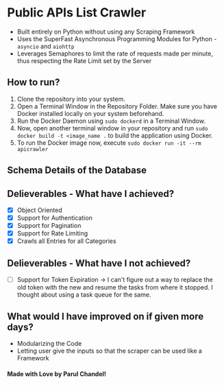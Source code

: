 # Public APIs List Crawler

* Built entirely on Python without using any Scraping Framework
* Uses the SuperFast Asynchronous Programming Modules for Python -  `asyncio` and `aiohttp`
* Leverages Semaphores to limit the rate of requests made per minute, thus respecting the Rate Limit set by the Server

## How to run?
1. Clone the repository into your system.
2. Open a Terminal Window in the Repository Folder. Make sure you have Docker installed locally on your system beforehand.
3. Run the Docker Daemon using `sudo dockerd` in a Terminal Window.
4. Now, open another terminal window in your repository and run `sudo docker build -t <image_name .` to build the application using Docker.
5. To run the Docker image now, execute `sudo docker run -it --rm apicrawler` 

## Schema Details of the Database


## Delieverables - What have I achieved?

- [x] Object Oriented
- [x] Support for Authentication
- [x] Support for Pagination
- [x] Support for Rate Limiting
- [x] Crawls all Entries for all Categories

## Delieverables - What have I not achieved?
- [ ] Support for Token Expiration -> I can't figure out a way to replace the old token with the new and resume the tasks from where it stopped. I thought about using a task queue for the same.

## What would I have improved on if given more days?

- Modularizing the Code
- Letting user give the inputs so that the scraper can be used like a Framework


#### Made with Love by Parul Chandel! 